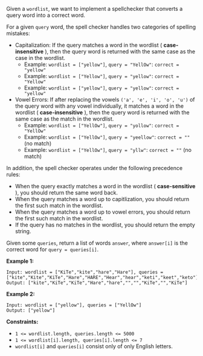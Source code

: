 Given a `wordlist`, we want to implement a spellchecker that converts a query
word into a correct word.

For a given `query` word, the spell checker handles two categories of spelling
mistakes:

  * Capitalization: If the query matches a word in the wordlist ( **case-insensitive** ), then the query word is returned with the same case as the case in the wordlist. 
    * Example: `wordlist = ["yellow"]`, `query = "YellOw"`: `correct = "yellow"`
    * Example: `wordlist = ["Yellow"]`, `query = "yellow"`: `correct = "Yellow"`
    * Example: `wordlist = ["yellow"]`, `query = "yellow"`: `correct = "yellow"`
  * Vowel Errors: If after replacing the vowels `('a', 'e', 'i', 'o', 'u')` of the query word with any vowel individually, it matches a word in the wordlist ( **case-insensitive** ), then the query word is returned with the same case as the match in the wordlist. 
    * Example: `wordlist = ["YellOw"]`, `query = "yollow"`: `correct = "YellOw"`
    * Example: `wordlist = ["YellOw"]`, `query = "yeellow"`: `correct = ""` (no match)
    * Example: `wordlist = ["YellOw"]`, `query = "yllw"`: `correct = ""` (no match)

In addition, the spell checker operates under the following precedence rules:

  * When the query exactly matches a word in the wordlist ( **case-sensitive** ), you should return the same word back.
  * When the query matches a word up to capitlization, you should return the first such match in the wordlist.
  * When the query matches a word up to vowel errors, you should return the first such match in the wordlist.
  * If the query has no matches in the wordlist, you should return the empty string.

Given some `queries`, return a list of words `answer`, where `answer[i]` is
the correct word for `query = queries[i]`.



**Example 1:**

    
    
    Input: wordlist = ["KiTe","kite","hare","Hare"], queries = ["kite","Kite","KiTe","Hare","HARE","Hear","hear","keti","keet","keto"]
    Output: ["kite","KiTe","KiTe","Hare","hare","","","KiTe","","KiTe"]
    

**Example 2:**

    
    
    Input: wordlist = ["yellow"], queries = ["YellOw"]
    Output: ["yellow"]
    



**Constraints:**

  * `1 <= wordlist.length, queries.length <= 5000`
  * `1 <= wordlist[i].length, queries[i].length <= 7`
  * `wordlist[i]` and `queries[i]` consist only of only English letters.

